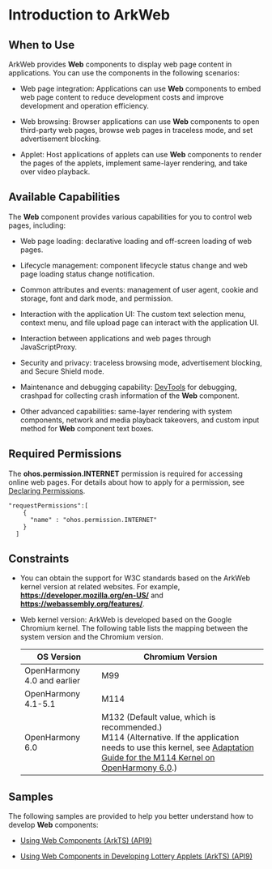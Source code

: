 # Introduction to ArkWeb
<!--Kit: ArkWeb-->
<!--Subsystem: Web-->
<!--Owner: @yp99ustc; @aohui; @zourongchun-->
<!--Designer: @LongLie; @yaomingliu; @zhufenghao-->
<!--Tester: @ghiker-->
<!--Adviser: @HelloCrease-->

## When to Use

ArkWeb provides **Web** components to display web page content in applications. You can use the components in the following scenarios:
- Web page integration: Applications can use **Web** components to embed web page content to reduce development costs and improve development and operation efficiency. 

- Web browsing: Browser applications can use **Web** components to open third-party web pages, browse web pages in traceless mode, and set advertisement blocking.

- Applet: Host applications of applets can use **Web** components to render the pages of the applets, implement same-layer rendering, and take over video playback.

## Available Capabilities

The **Web** component provides various capabilities for you to control web pages, including:

- Web page loading: declarative loading and off-screen loading of web pages.

- Lifecycle management: component lifecycle status change and web page loading status change notification.

- Common attributes and events: management of user agent, cookie and storage, font and dark mode, and permission.

- Interaction with the application UI: The custom text selection menu, context menu, and file upload page can interact with the application UI.

- Interaction between applications and web pages through JavaScriptProxy.

- Security and privacy: traceless browsing mode, advertisement blocking, and Secure Shield mode.

- Maintenance and debugging capability: [DevTools](web-debugging-with-devtools.md) for debugging, crashpad for collecting crash information of the **Web** component.

- Other advanced capabilities: same-layer rendering with system components, network and media playback takeovers, and custom input method for **Web** component text boxes<!--RP1--><!--RP1End-->.

## Required Permissions

The **ohos.permission.INTERNET** permission is required for accessing online web pages. For details about how to apply for a permission, see [Declaring Permissions](../security/AccessToken/declare-permissions.md).

  ```
  "requestPermissions":[
      {
        "name" : "ohos.permission.INTERNET"
      }
    ]
  ```

## Constraints

- You can obtain the support for W3C standards based on the ArkWeb kernel version at related websites. For example, **https://developer.mozilla.org/en-US/** and **https://webassembly.org/features/**.

- Web kernel version: ArkWeb is developed based on the Google Chromium kernel. The following table lists the mapping between the system version and the Chromium version.

  | OS Version| Chromium Version|
  |  ---|---|
  | OpenHarmony 4.0 and earlier| M99 |
  | OpenHarmony 4.1-5.1 | M114 |
  | OpenHarmony 6.0 | M132 (Default value, which is recommended.)<br>M114 (Alternative. If the application needs to use this kernel, see [Adaptation Guide for the M114 Kernel on OpenHarmony 6.0](https://gitcode.com/openharmony-tpc/chromium_src/blob/132_trunk/web/ReleaseNote/CompatibleWithLegacyWebEngine.md).)|

## Samples

The following samples are provided to help you better understand how to develop **Web** components:

- [Using Web Components (ArkTS) (API9)](https://gitee.com/openharmony/codelabs/tree/master/ETSUI/WebCookie)

- [Using Web Components in Developing Lottery Applets (ArkTS) (API9)](https://gitee.com/openharmony/codelabs/tree/master/ETSUI/WebComponent)
